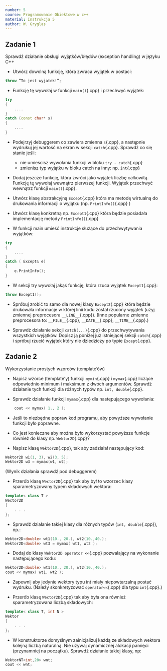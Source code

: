 ```yaml
---
number: 5
course: Programowanie Obiektowe w c++
material: Instrukcja 5
author: W. Gryglas
---
```


## Zadanie 1
Sprawdź działanie obsługi wyjątków/błędów (exception handling) w języku C++

* Utwórz dowolną funkcję, która zwraca wyjątek w postaci:
```cpp
throw ”To jest wyjatek!”;
```

* Funkcję tę wywołaj w funkcji `main()`{.cpp} i przechwyć wyjątek:
```cpp
try
{
	....
}
catch (const char* s)
{
	....
}
```

* Podejrzyj debuggerem co zawiera zmienna `s`{.cpp}, a następnie wydrukuj jej wartość na ekran w sekcji `catch`{.cpp}. Sprawdź co się stanie jeśli:
    - nie umieścisz wywołania funkcji w bloku `try - catch`{.cpp}
    - zmienisz typ wyjątku w bloku catch na inny: np. `int`{.cpp}

* Dodaj jeszcze funkcję, która zwróci jako wyjątek liczbę całkowitą. Funkcję tę wywołaj wewnątrz pierwszej funkcji. Wyjątek przechwyć wewnątrz funkcji `main()`{.cpp}.

* Utwórz klasę abstrakcyjną `Except`{.cpp} która ma metodę wirtualną do drukowania informacji o wyjątku (np. `PrintInfo()`{.cpp} )

* Utwórz klasę konkretną np. `Except1`{.cpp} która będzie posiadała implementację metody `PrintInfo()`{.cpp}

* W funkcji main umieść instrukcje służące do przechwytywania wyjątków:
```cpp
try
{
	....
}
catch ( Except& e)
{
	e.PrintInfo();
}
```

* W sekcji try wywołaj jakąś funkcję, która rzuca wyjątek `Except1`{.cpp}:
```cpp
throw Except1();
```

* Spróbuj zrobić to samo dla nowej klasy `Except2`{.cpp} która będzie drukowała informacje w której linii kodu został rzucony wyjątek (użyj zmiennej preprocesora `__LINE__`{.cpp}). (Inne popularne zmienne preprocesora to: `__FILE__`{.cpp}, `__DATE__`{.cpp}, `__TIME__`{.cpp}.)

* Sprawdź działanie sekcji `catch(...)`{.cpp} do przechwytywania wszystkich wyjątków. Dopisz ją poniżej już istniejącej sekcji `catch`{.cpp} i spróbuj rzucić wyjątek który nie dziedziczy po typie `Except`{.cpp}.

## Zadanie 2
Wykorzystanie prostych wzorców (template’ów)

* Napisz wzorce (template’y) funkcji `mymin`{.cpp} i `mymax`{.cpp} liczące odpowiednio minimum i maksimum z dwóch argumentów. Sprawdź działanie tych funkcji dla różnych typów np. `int, double`{.cpp}.

* Sprawdź działanie funkcji `mymax`{.cpp} dla następującego wywołania:
```cpp
	cout << mymax( 1., 2 );
```

* Jeśli to niezbędne popraw kod programu, aby powyższe wywołanie funkcji było poprawne.

* Co jest konieczne aby można było wykorzystać powyższe funkcje również do klasy np. `Wektor2D`{.cpp}?

* Napisz klasę `Wektor2D`{.cpp}, tak aby zadziałał następujący kod:
```cpp
Wektor2D w1(1, 3), w2(3, 5);
Wektor2D w3 = mymax(w1, w2);
```
(Wynik działania sprawdź pod debuggerem)

* Przerób klasę `Wector2D`{.cpp} tak aby był to wzorzec klasy sparametryzowany typem składowych wektora:
```cpp
template< class T >
Wector2D
{
	. . .
};
```

* Sprawdź działanie takiej klasy dla różnych typów (`int, double`{.cpp}), np.:
```cpp
Wektor2D<double> wt1(10., 20.), wt2(10.,40.);
Wektor2D<double> wt3 = mymax( wt1, wt2 );
```

* Dodaj do klasy `Wektor2D operator <<`{.cpp} pozwalający na wykonanie następującego kodu:
```cpp
Wektor2D<double> wt1(10., 20.), wt2(10.,40.);
cout << mymax( wt1, wt2 );
```

* Zapewnij aby jedynie wektory typu int miały niepowtarzalną postać wydruku. (Należy skonkretyzować `operator<<`{.cpp} dla typu `int`{.cpp}.)

* Przerób klasę `Wector2D`{.cpp} tak aby była ona również sparametryzowana liczbą składowych:
```cpp
template< class T, int N >
Wektor
{
	. . .
};
```

* W konstruktorze domyślnym zainicjalizuj każdą ze składowych wektora kolejną liczbą naturalną. Nie używaj dynamicznej alokacji pamięci (przynamniej na początku). Sprawdź działanie takiej klasy, np:
```cpp
WektorNT<int,20> wnt;
cout << wnt;
```
